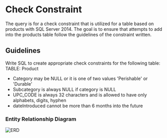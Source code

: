 # Check Constraint
The query is for a check constraint that is utilized for a table based on products with SQL Server 2014. The goal is to ensure that attempts to add into the products table follow the guidelines of the constraint written.

## Guidelines
Write SQL to create appropriate check constraints for the following table:
TABLE: Product 
- Category may be NULL or it is one of two values 'Perishable' or 'Durable'
- Subcategory is always NULL if category is NULL
- UPC_CODE is always 32 characters and is allowed to have only alphabets, digits, hyphen
- dateIntroduced cannot be more than 6 months into the future

### Entity Relationship Diagram
![ERD](https://user-images.githubusercontent.com/68878624/146376097-42c98d76-d07a-4a42-b0c3-4cb3da3df0b9.png)
